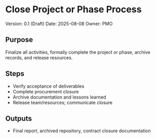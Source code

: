 # Close Project or Phase Process

Version: 0.1 (Draft)
Date: 2025-08-08
Owner: PMO

## Purpose
Finalize all activities, formally complete the project or phase, archive records, and release resources.

## Steps
- Verify acceptance of deliverables
- Complete procurement closure
- Archive documentation and lessons learned
- Release team/resources; communicate closure

## Outputs
- Final report, archived repository, contract closure documentation
